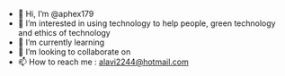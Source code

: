 - 👋 Hi, I’m @aphex179
- 👀 I’m interested in using technology to help people, green technology and ethics of technology
- 🌱 I’m currently learning 
- 💞️ I’m looking to collaborate on 
- 📫 How to reach me : alavi2244@hotmail.com

<!---
aphex179/aphex179 is a ✨ special ✨ repository because its `README.md` (this file) appears on your GitHub profile.
You can click the Preview link to take a look at your changes.
--->
